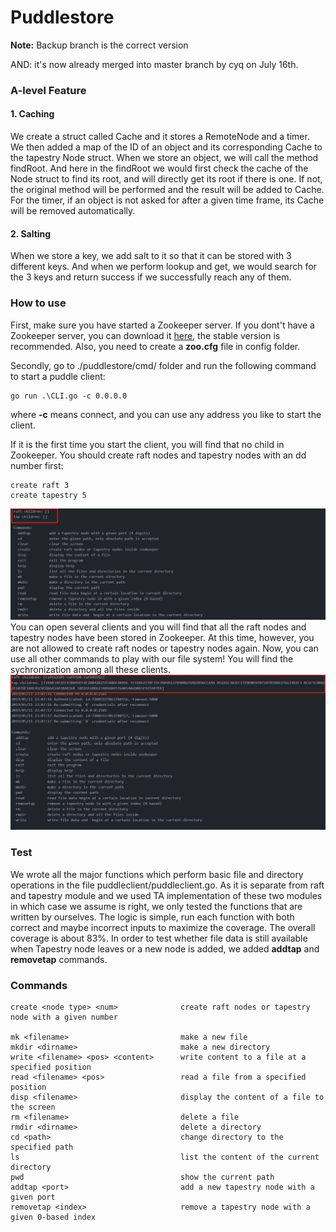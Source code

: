 # Puddlestore

**Note:** Backup branch is the correct version

AND: it's now already merged into master branch by cyq on July 16th.


### A-level Feature
#### 1. Caching
We create a struct called Cache and it stores a RemoteNode and a timer. We then added a map of the ID of an object and its corresponding Cache to the tapestry Node struct. When we store an object, we will call the method findRoot. And here in the findRoot we would first check the cache of the Node struct to find its root, and will directly get its root if there is one. If not, the original method will be performed and the result will be added to Cache. For the timer, if an object is not asked for after a given time frame, its Cache will be removed automatically.
#### 2. Salting
When we store a key, we add salt to it so that it can be stored with 3 different keys. And when we perform lookup and get, we would search for the 3 keys and return success if we successfully reach any of them.

### How to use
First, make sure you have started a Zookeeper server. If you dont't have a Zookeeper server, you can download it [here](https://archive.apache.org/dist/zookeeper/), the stable version is recommended. Also, you need to create a **zoo.cfg** file in config folder.

Secondly, go to ./puddlestore/cmd/ folder and run the following command to start a puddle client:

```
go run .\CLI.go -c 0.0.0.0
```

where **-c** means connect, and you can use any address you like to start the client.

If it is the first time you start the client, you will find that no child in Zookeeper. You should create raft nodes and tapestry nodes with an dd number first:

```
create raft 3
create tapestry 5
```
![image](https://github.com/lymmm412/distributed_file_system/blob/master/puddlestore/image/first_client.png)
You can open several clients and you will find that all the raft nodes and tapestry nodes have been stored in Zookeeper. At this time, however, you are not allowed to create raft nodes or tapestry nodes again. Now, you can use all other commands to play with our file system! You will find the sychronization among all these clients.
![image](https://github.com/lymmm412/distributed_file_system/blob/master/puddlestore/image/new_client.png)
### Test
We wrote all the major functions which perform basic file and directory operations in the file puddleclient/puddleclient.go. As it is separate from raft and tapestry module and we used TA implementation of these two modules in which case we assume is right, we only tested the functions that are written by ourselves. The logic is simple, run each function with both correct and maybe incorrect inputs to maximize the coverage. The overall coverage is about 83%. In order to test whether file data is still available when Tapestry node leaves or a new node is added, we added **addtap** and **removetap** commands.

### Commands
```
create <node type> <num>              create raft nodes or tapestry node with a given number

mk <filename>                         make a new file    
mkdir <dirname>                       make a new directory
write <filename> <pos> <content>      write content to a file at a specified position
read <filename> <pos>                 read a file from a specified position
disp <filename>                       display the content of a file to the screen
rm <filename>                         delete a file
rmdir <dirname>                       delete a directory
cd <path>                             change directory to the specified path
ls                                    list the content of the current directory
pwd                                   show the current path
addtap <port>                         add a new tapestry node with a given port
removetap <index>                     remove a tapestry node with a given 0-based index
```
